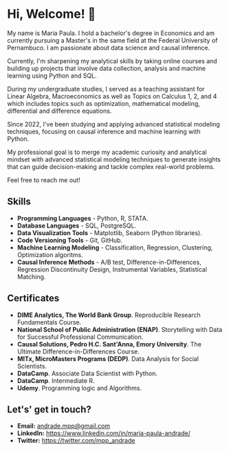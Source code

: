 # Hi, Welcome! 👋
My name is Maria Paula. I hold a bachelor's degree in Economics and am currently pursuing a Master's in the same field at the Federal University of Pernambuco. I am passionate about data science and causal inference. 

Currently, I'm sharpening my analytical skills by taking online courses and building up projects that involve data collection, analysis and machine learning using Python and SQL.

During my undergraduate studies, I served as a teaching assistant for Linear Algebra, Macroeconomics as well as Topics on Calculus 1, 2, and 4 which includes topics such as optimization, mathematical modeling, differential and difference equations.

Since 2022, I've been studying and applying advanced statistical modeling techniques, focusing on causal inference and machine learning with Python.

My professional goal is to merge my academic curiosity and analytical mindset with advanced statistical modeling techniques to generate insights that can guide decision-making and tackle complex real-world problems. 

Feel free to reach me out! 
  
## Skills
- **Programming Languages** - Python, R, STATA.
- **Database Languages** - SQL, PostgreSQL.
- **Data Visualization Tools** - Matplotlib, Seaborn (Python libraries).
- **Code Versioning Tools** - Git, GitHub.
- **Machine Learning Modeling** - Classification, Regression, Clustering, Optimization algoritms.
- **Causal Inference Methods** - A/B test, Difference-in-Differences, Regression Discontinuity Design, Instrumental Variables, Statistical Matching.

## Certificates
- **DIME Analytics, The World Bank Group**. Reproducible Research Fundamentals Course.
- **National School of Public Administration (ENAP)**. Storytelling with Data for Successful Professional Communication.
- **Causal Solutions, Pedro H.C. Sant'Anna, Emory University**. The Ultimate Difference-in-Differences Course.
- **MITx, MicroMasters Programs (DEDP)**. Data Analysis for Social Scientists.
- **DataCamp**. Associate Data Scientist with Python.
- **DataCamp**. Intermediate R.
- **Udemy**. Programming logic and Algorithms.

## Let's' get in touch?
- **Email:** andrade.mpp@gmail.com
- **LinkedIn:** https://www.linkedin.com/in/maria-paula-andrade/
- **Twitter:** https://twitter.com/mpp_andrade

<!---
MariaPaulaAndrade/MariaPaulaAndrade is a ✨ special ✨ repository because its README.md (this file) appears on your GitHub profile.
You can click the Preview link to take a look at your changes.
--->
